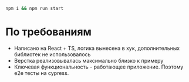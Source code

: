 ```bash
npm i && npm run start
```

# По требованиям

- Написано на React + TS, логика вынесена в хук, дополнительных библиотек не использовалось
- Верстка реализовывалась максимально близко к примеру
- Ключевая функциональность - работающее приложение. Поэтому e2e тесты на cypress.
